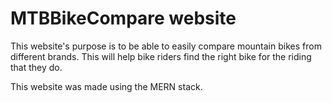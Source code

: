 # MTBBikeCompare website

This website's purpose is to be able to easily compare mountain bikes
from different brands. This will help bike riders find the right bike for
the riding that they do.

This website was made using the MERN stack.
